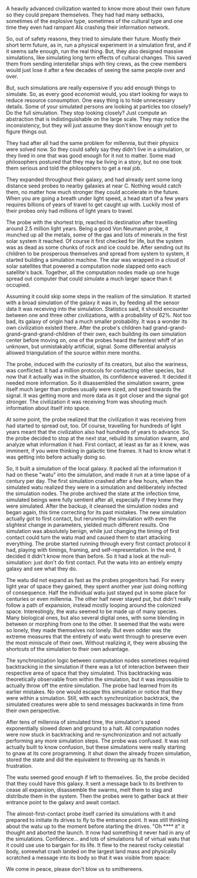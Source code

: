 A heavily advanced civilization wanted to know more about their own future so they could prepare themselves.
They had had many setbacks, sometimes of the explosive type, sometimes of the cultural type and one time they even had rampant AIs crashing their information network.

So, out of safety reasons, they tried to simulate their future. Mostly their short term future, as in, run a physical experiment in a simulation first, and if it seems
safe enough, run the real thing. But, they also designed massive simulations, like simulating long term effects of cultural changes. This saved them from sending interstellar ships with tiny crews, as the crew members would just lose it after a few decades of seeing the same people over and over.

But, such simulations are really expensive if you add enough things to simulate. So, as every good economist would, you start looking for ways to reduce resource consumption.
One easy thing is to hide unnecessary details. Some of your simulated persons are looking at particles too closely? Do the full simulation. They stop looking closely? Just compute an abstraction that is indistinguishable on the large scale. They may notice the inconsistency, but they will just assume they don't know enough yet to figure things out.

They had after all had the same problem for millennia, but their physics were solved now. So they could safely say they didn't live in a simulation, or they lived in one that was
good enough for it not to matter. Some mad philosophers postured that they may be living in a story, but no one took them serious and told the philosophers to get a real job.

They expanded throughout their galaxy, and had already sent some long distance seed probes to nearby galaxies at near C. Nothing would catch them, no matter how much stronger they could accelerate in the future. When you are going a breath under light speed, a head start of a few years requires billions of years of travel to get caught up with. Luckily most of their probes only had millions of light years to travel.

The probe with the shortest trip, reached its destination after travelling around 2.5 million light years. Being a good Von Neumann probe, it munched up all the metals, some of the gas and lots of minerals in the first solar system it reached. Of course it first checked for life, but the system was as dead as some chunks of rock and ice could be. After sending out its children to be prosperous themselves and spread from system to system, it started building a simulation machine. The star was wrapped in a cloud of solar satellites that powered a computation node slapped onto each satellite's back. Together, all the computation nodes made up one huge spread out computer that could simulate a much larger space than it occupied.

Assuming it could skip some steps in the realism of the simulation. It started with a broad simulation of the galaxy it was in, by feeding all the sensor data it was receiving into the simulation. Statistics said, it should encounter between one and three other civilizations, with a probability of 62%. Not too bad, its galaxy of origin had a much smaller probability. It was a wonder its own civilization existed there. After the probe's children had grand-grand-grand-grand-grand-children of their own, each building its own simulation center before moving on,
one of the probes heard the faintest whiff of an unknown, but unmistakably artificial, signal. Some differential analysis allowed triangulation of the source within mere months.

The probe, induced with the curiosity of its creators, but also the wariness, was conflicted. It had a million protocols for contacting other species, but now that it actually was in the situation, its confidence wavered. It decided it needed more information. So it disassembled the simulation swarm, grew itself much larger than probes usually were sized, and sped towards the signal. It was getting more and more data as it got closer and the signal got stronger. The civilization it was receiving from was shouting much information about itself into space.

At some point, the probe realized that the civilization it was receiving from had started to spread out, too. Of course, travelling for hundreds of light years meant that the civilization also had hundreds of years to advance. So, the probe decided to stop at the next star, rebuild its simulation swarm, and analyze what information it had. First contact, at least as far as it knew, was imminent, if you were thinking in galactic time frames. It had to know what it was getting into before actually doing so.

So, it built a simulation of the local galaxy. It packed all the information it had on these "watu" into the simulation, and made it run at a time lapse of a century per day. The first simulation crashed after a few hours, when the simulated watu realized they were in a simulation and deliberately infected the simulation nodes. The probe archived the state at the infection time, simulated beings were fully sentient after all, especially if they knew they were simulated. After the backup, it cleansed the simulation nodes and began again, this time correcting for its past mistakes. The new simulation actually got to first contact, but rerunning the simulation with even the slightest change in parameters, yielded much different results. One simulation was absolutely benign, while just changing the timing of first contact could turn the watu mad and caused them to start attacking everything. The probe started running through every first contact protocol it had, playing with timings, framing, and self-representation. In the end, it decided it didn't know more than before. So it had a look at the null-simulation: just don't do first contact. Put the watu into an entirely empty galaxy and see what they do.

The watu did not expand as fast as the probes progenitors had. For every light year of space they gained, they spent another year just doing nothing of consequence. Half the individual watu just stayed put in some place for centuries or even millennia. The other half never stayed put, but didn't really follow a path of expansion, instead mostly looping around the colonized space. Interestingly, the watu seemed to be made up of many species. Many biological ones, but also several digital ones, with some blending in between or morphing from one to the other. It seemed that the watu were so lonely, they made themselves not lonely. But even odder was the extreme measures that the entirety of watu went through to preserve even the most miniscule of their own. Without realizing it, they were abusing the shortcuts of the simulation to their own advantage.

The synchronization logic between computation nodes sometimes required backtracking in the simulation if there was a lot of interaction between their respective area of space that they simulated. This backtracking was theoretically observable from within the simulation, but it was impossible to actually throw off the entire simulation. The probe had learned from its earlier mistakes. No one would escape this simulation or notice that they were within a simulation. Still, with each synchronization backtrack, the simulated creatures were able to send messages backwards in time from their own perspective.

After tens of millennia of simulated time, the simulation's speed exponentially slowed down and ground to a halt. All computation nodes were now stuck in backtracking and re-synchronization and not actually performing any more simulation steps. The probe was confused. It was not actually built to know confusion, but these simulations were really starting to gnaw at its core programming. It shut down the already frozen simulation, stored the state and did the equivalent to throwing up its hands in frustration.

The watu seemed good enough if left to themselves. So, the probe decided that they could have this galaxy. It sent a message back to its brethren to cease all expansion, disassemble the swarms, melt them to slag and distribute them in the system. Then the probes were to gather back at their entrance point to the galaxy and await contact.

The almost-first-contact probe itself carried its simulations with it and prepared to initiate its drives to fly to the entrance point. It was still thinking about the watu up to the moment before starting the drives. "Oh **** it" it thought and aborted the launch. It now had something it never had in any of the simulations. Confidence... and lots of simulations full of virtual watu that it could use use to bargain for its life. It flew to the nearest rocky celestial body, somewhat crash landed on the largest land mass and physically scratched a message into its body so that it was visible from space:

We come in peace, please don't blow us to smithereens.